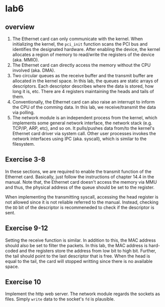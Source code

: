 # lab6

## overview
1. The Ethernet card can only communicate with the kernel. When initializing the kernel, the `pci_init` function scans the PCI bus and identifies the designated hardware. After enabling the device, the kernel allocates a region of memory to read/write the registers of the device (aka. MMIO).
2. The Ethernet card can directly access the memory without the CPU involved (aka. DMA).
3. Two circular queues as the receive buffer and the transmit buffer are allocated in the kernel space. In this lab, the queues are static arrays of descriptors. Each descriptor describes where the data is stored, how long it is, etc. There are 4 registers maintaining the heads and tails of them.
4. Conventionally, the Ethernet card can also raise an interrupt to inform the CPU of the comming data. In this lab, we receive/transmit the data via polling.
5. The network module is an independent process from the kernel, which implements some general network interface, the network stack (e.g. TCP/IP, ARP, etc), and so on. It pulls/pushes data from/to the kernel's Ethernet card driver via system call. Other user processes invokes the network interfaces using IPC (aka. syscall), which is similar to the filesystem.

## Exercise 3-8
In these sections, we are required to enable the transmit function of the Ethernet card. Basically, just follow the instructions of chapter 14.4 in the manual. Note that, the Ethernet card doesn't access the memory via MMU and thus, the physical address of the queue should be set to the register.

When implementing the transmitting syscall, accessing the head register is not allowed since it is not reliable referred to the manual. Instead, checking the `DD` bit of the descriptor is recommeneded to check if the descriptor is sent.

## Exercise 9-12
Setting the receive function is similar. In addition to this, the MAC address should also be set to filter the packets. In this lab, the MAC address is hard-coded and the registers store the address from low bit to high bit. Further, the tail should point to the last descriptor that is free. When the head is equal to the tail, the card will stopped writting since there is no available space.

## Exercise 10
Implement the http web server. The network module regards the sockets as files. Simply `write` data to the socket's `fd` is plausible.